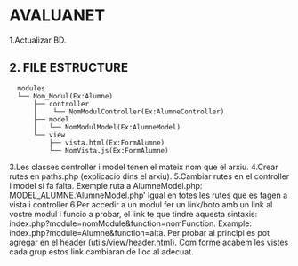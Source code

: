 # AVALUANET
1.Actualizar BD.
## 2. FILE ESTRUCTURE
```
  modules
  └── Nom_Modul(Ex:Alumne)
      ├── controller
      │    └── NomModulController(Ex:AlumneController)
      ├── model
      │   └── NomModulModel(Ex:AlumneModel)
      └── view
          ├── vista.html(Ex:FormAlumne)
          └── NomVista.js(Ex:FormAlumne)
```
 
3.Les classes controller i model tenen el mateix nom que el arxiu.
4.Crear rutes en paths.php (explicacio dins el arxiu).
5.Cambiar rutes en el controller i model si fa falta.
    Exemple ruta a AlumneModel.php: MODEL_ALUMNE.’AlumneModel.php’
    Igual en totes les rutes que es fagen a vista i controller
6.Per accedir a un modul fer un link/boto amb un link al vostre modul i funcio a probar, el link te que tindre aquesta sintaxis: index.php?module=nomModule&function=nomFunction. Example: index.php?module=Alumne&function=alta.
Per probar al principi es pot agregar en el header (utils/view/header.html). Com forme acabem les vistes cada grup estos link cambiaran de lloc al adecuat.
